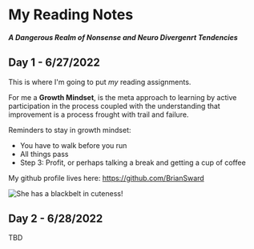 # My Reading Notes
##### A Dangerous Realm of Nonsense and Neuro Divergenrt Tendencies

## Day 1 - 6/27/2022

This is where I'm going to put *my* reading assignments.

For me a **Growth Mindset**, is the meta approach to learning by active participation in the process coupled with the understanding that improvement is a process frought with trail and failure. 

Reminders to stay in growth mindset:
- You have to walk before you run
- All things pass
- Step 3: Profit, or perhaps talking a break and getting a cup of coffee

My github profile lives here: <https://github.com/BrianSward>

![She has a blackbelt in cuteness!](https://github.com/BrianSward/reading-notes/blob/main/PXL_20220609_153110554.PORTRAIT.jpg?raw=true "This is Chickpea")

## Day 2 - 6/28/2022

TBD
